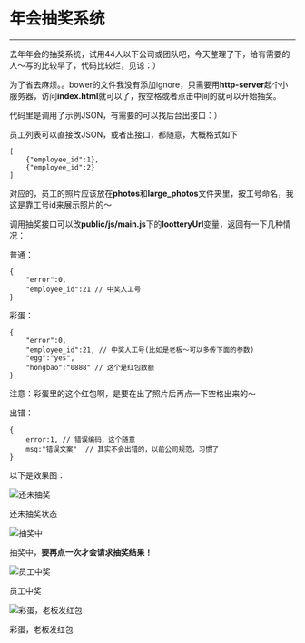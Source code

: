 # 年会抽奖系统

------

去年年会的抽奖系统，试用44人以下公司或团队吧，今天整理了下，给有需要的人～写的比较早了，代码比较烂，见谅：）

为了省去麻烦。。bower的文件我没有添加ignore，只需要用**http-server**起个小服务器，访问**index.html**就可以了，按空格或者点击中间的就可以开始抽奖。

代码里是调用了示例JSON，有需要的可以找后台出接口：）

员工列表可以直接改JSON，或者出接口，都随意，大概格式如下

    [
        {"employee_id":1},
        {"employee_id":2}
    ]

对应的，员工的照片应该放在**photos**和**large_photos**文件夹里，按工号命名，我这是靠工号id来展示照片的～

调用抽奖接口可以改**public/js/main.js**下的**lootteryUrl**变量，返回有一下几种情况：

普通：

    {
        "error":0,
        "employee_id":21 // 中奖人工号
    }

彩蛋：

    {
        "error":0,
        "employee_id":21, // 中奖人工号(比如是老板～可以多传下面的参数)
        "egg":"yes",
        "hongbao":"0888" // 这个是红包数额
    }

注意：彩蛋里的这个红包啊，是要在出了照片后再点一下空格出来的～

出错：

    {
        error:1, // 错误编码，这个随意
        msg:"错误文案"  // 其实不会出错的，以前公司规范，习惯了
    }

以下是效果图：

![还未抽奖][1]

还未抽奖状态


  ![抽奖中][2]

  抽奖中，**要再点一次才会请求抽奖结果！**


![员工中奖][3]

员工中奖


![彩蛋，老板发红包][4]

彩蛋，老板发红包


  [1]: http://johnnydan.oss-cn-beijing.aliyuncs.com/lottery/DB49576C-B7FF-4B90-93E9-159531C77812.png
  [2]: http://johnnydan.oss-cn-beijing.aliyuncs.com/lottery/BB1F0D0D-7EC2-44C3-9138-D22A08920750.png
  [3]: http://johnnydan.oss-cn-beijing.aliyuncs.com/lottery/D8B38D23-3062-49E5-935E-8C72830DBBB6.png
  [4]: http://johnnydan.oss-cn-beijing.aliyuncs.com/lottery/9C35E0A5-12B2-444B-AB70-4FA1A843B937.png
